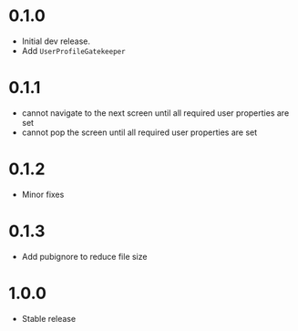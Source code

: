 # 0.1.0
- Initial dev release.  
- Add `UserProfileGatekeeper`

# 0.1.1
- cannot navigate to the next screen until all required user properties are set
- cannot pop the screen until all required user properties are set

# 0.1.2
- Minor fixes

# 0.1.3
- Add pubignore to reduce file size

# 1.0.0
- Stable release
